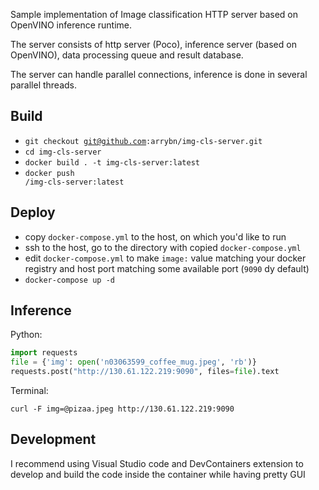 Sample implementation of Image classification HTTP server based on OpenVINO inference runtime.

The server consists of http server (Poco), inference server (based on OpenVINO), data processing queue and result database.

The server can handle parallel connections, inference is done in several parallel threads.

## Build
* <code>git checkout git@github.com:arrybn/img-cls-server.git</code>
* <code>cd img-cls-server</code>
* <code>docker build . -t img-cls-server:latest</code>
* <code>docker push <your-docker-registry>/img-cls-server:latest</code>

## Deploy
* copy <code>docker-compose.yml</code> to the host, on which you'd like to run
* ssh to the host, go to the directory with copied <code>docker-compose.yml</code>
* edit <code>docker-compose.yml</code> to make <code>image:</code> value matching your docker registry and host port matching some available port (<code>9090</code> dy default)
* <code>docker-compose up -d</code>

## Inference

Python:
```python
import requests
file = {'img': open('n03063599_coffee_mug.jpeg', 'rb')}
requests.post("http://130.61.122.219:9090", files=file).text
```
Terminal:
```shell
curl -F img=@pizaa.jpeg http://130.61.122.219:9090
```


## Development
I recommend using Visual Studio code and DevContainers extension to develop and build the code inside the container while having pretty GUI